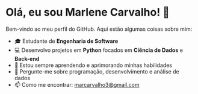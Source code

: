 # Olá, eu sou Marlene Carvalho! 👋

Bem-vindo ao meu perfil do GitHub. Aqui estão algumas coisas sobre mim:

- 🎓 Estudante de **Engenharia de Software**  
- 💻 Desenvolvo projetos em **Python** focados em **Ciência de Dados** e **Back-end**  
- 🌱 Estou sempre aprendendo e aprimorando minhas habilidades  
- 💬 Pergunte-me sobre programação, desenvolvimento e análise de dados  
- 📫 Como me encontrar: marcarvalho3@gmail.com
